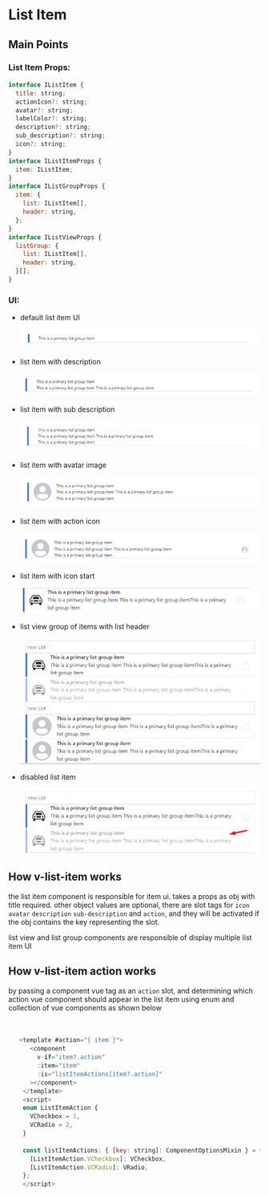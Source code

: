 # List Item

## Main Points

### List Item Props:

```js
interface IListItem {
  title: string;
  actionIcon?: string;
  avatar?: string;
  labelColor?: string;
  description?: string;
  sub_description?: string;
  icon?: string;
}
interface IListItemProps {
  item: IListItem;
}
interface IListGroupProps {
  item: {
    list: IListItem[],
    header: string,
  };
}
interface IListViewProps {
  listGroup: {
    list: IListItem[],
    header: string,
  }[];
}
```

### UI:

- default list item UI

  ![image](../../assets/variation/images/list-item-1.png)

- list item with description

  ![image](../../assets/variation/images/list-item-2.png)

- list item with sub description

  ![image](../../assets/variation/images/list-item-3.png)

- list item with avatar image

  ![image](../../assets/variation/images/list-item-4.png)

- list item with action icon

  ![image](../../assets/variation/images/list-item-5.png)

- list item with icon start

  ![image](../../assets/variation/images/list-item-6.png)

- list view group of items with list header

  ![image](../../assets/variation/images/list-item-7.png)

- disabled list item

  ![image](../../assets/variation/images/list-item-8.png)

## How v-list-item works

the list item component is responsible for item ui.
takes a props as obj with title required.
other object values are optional, there are slot tags for `icon` `avatar` `description` `sub-description` and `action`, and they will be activated if the obj contains the key representing the slot.

list view and list group components are responsible of display multiple list item UI

## How v-list-item action works

by passing a component vue tag as an `action` slot, and determining which action vue component should appear in the list item using enum and collection of vue components as shown below

```js


   <template #action="{ item }">
      <component
        v-if="item?.action"
        :item="item"
        :is="listItemActions[item?.action]"
      ></component>
    </template>
    <script>
    enum ListItemAction {
      VCheckbox = 1,
      VCRadio = 2,
    }

    const listItemActions: { [key: string]: ComponentOptionsMixin } = {
      [ListItemAction.VCheckbox]: VCheckbox,
      [ListItemAction.VCRadio]: VRadio,
    };
    </script>
```
